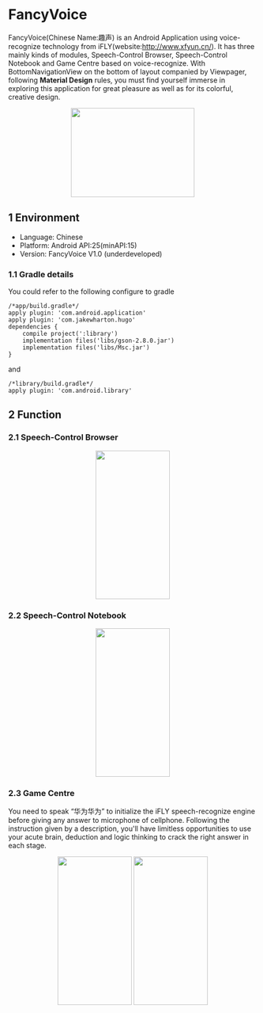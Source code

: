 # FancyVoice
FancyVoice(Chinese Name:趣声) is an Android Application using voice-recognize technology from iFLY(website:http://www.xfyun.cn/). It has three mainly kinds of modules, Speech-Control Browser, Speech-Control Notebook and Game Centre based on voice-recognize. With BottomNavigationView on the bottom of layout companied by Viewpager, following **Material Design** rules, you must find yourself immerse in exploring this application for great pleasure as well as for its colorful, creative design.
<div align=center><img width="250" height="180" src="http://opm54c01s.bkt.clouddn.com/18-3-16/3554926.jpg"/></div>

## 1 Environment
* Language: Chinese
* Platform: Android API:25(minAPI:15)
* Version: FancyVoice V1.0 (underdeveloped)
### 1.1 Gradle details
You could refer to the following configure to gradle

```
/*app/build.gradle*/
apply plugin: 'com.android.application'
apply plugin: 'com.jakewharton.hugo'
dependencies {
    compile project(':library')
    implementation files('libs/gson-2.8.0.jar')
    implementation files('libs/Msc.jar')
}
```
and
```
/*library/build.gradle*/
apply plugin: 'com.android.library'
```

## 2 Function
### 2.1 Speech-Control Browser
<div align=center><img width="150" height="300" src="http://opm54c01s.bkt.clouddn.com/18-3-16/61169555.jpg"/></div>

### 2.2 Speech-Control Notebook
<div align=center><img width="150" height="300" src="http://opm54c01s.bkt.clouddn.com/18-3-16/96617817.jpg"/></div>

### 2.3 Game Centre
You need to speak “华为华为” to initialize the iFLY speech-recognize engine before giving any answer to microphone of cellphone. Following the instruction given by a description, you'll have limitless opportunities to use your acute brain, deduction and logic thinking to crack the right answer in each stage.
<div align=center>
  <img width="150" height="300" src="http://opm54c01s.bkt.clouddn.com/18-3-16/13284193.jpg"/>
  <img width="150" height="300" src="http://opm54c01s.bkt.clouddn.com/18-3-16/76865400.jpg"/>
</div>
